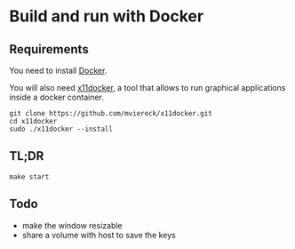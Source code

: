 # Build and run with Docker

## Requirements

You need to install [Docker](https://docs.docker.com/desktop/).

You will also need [x11docker](https://github.com/mviereck/x11docker), a tool that allows to run graphical applications inside a docker container.  
```
git clone https://github.com/mviereck/x11docker.git
cd x11docker
sudo ./x11docker --install
```

## TL;DR

`make start` 

## Todo
* make the window resizable
* share a volume with host to save the keys
